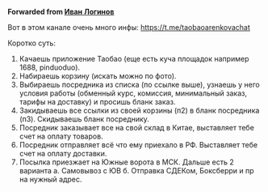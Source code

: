 **Forwarded from [Иван Логинов](https://t.me/hidden_account_1726489353)**

Вот в этом канале очень много инфы:
https://t.me/taobaoarenkovachat

Коротко суть:
1. Качаешь приложение Таобао (еще есть куча площадок например 1688, pinduoduo).
2. Набираешь корзину (искать можно по фото).
3. Выбираешь посредника из списка (по ссылке выше), узнаешь у него условия работы (обменный курс, комиссия, минимальный заказ, тарифы на доставку) и просишь бланк заказ.
4. Закидываешь все ссылки из своей корзины (п2) в бланк посредника (п3). Скидываешь бланк посреднику.
5. Посредник заказывает все на свой склад в Китае, выставляет тебе счет на оплату товаров.
6. Посредник отправляет всё что ему приехало в РФ. Выставляет тебе счет на оплату доставки. 
7. Посылка приезжает на Южные ворота в МСК. Дальше есть 2 варианта
   а. Самовывоз с ЮВ 
   б. Отправка СДЕКом, Боксберри и пр на нужный адрес.